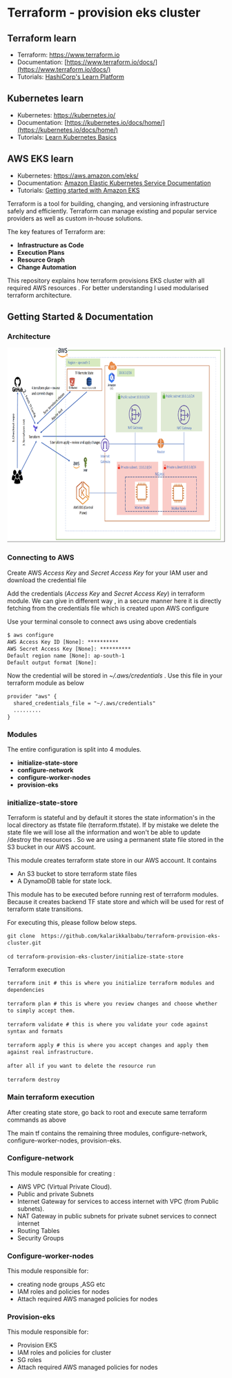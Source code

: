 # Terraform - provision eks cluster

## Terraform learn

- Terraform: https://www.terraform.io
- Documentation: [https://www.terraform.io/docs/](https://www.terraform.io/docs/)
- Tutorials: [HashiCorp's Learn Platform](https://learn.hashicorp.com/terraform)


## Kubernetes learn
- Kubernetes: https://kubernetes.io/
- Documentation: [https://kubernetes.io/docs/home/](https://kubernetes.io/docs/home/)
- Tutorials: [Learn Kubernetes Basics](https://kubernetes.io/docs/tutorials/kubernetes-basics/)

## AWS EKS learn
- Kubernetes: https://aws.amazon.com/eks/
- Documentation: [Amazon Elastic Kubernetes Service Documentation](https://docs.aws.amazon.com/eks/?icmpid=docs_homepage_containers)
- Tutorials: [Getting started with Amazon EKS](https://aws.amazon.com/eks/getting-started/)

Terraform is a tool for building, changing, and versioning infrastructure safely and efficiently. Terraform can manage existing and popular service providers as well as custom in-house solutions.

The key features of Terraform are:

- **Infrastructure as Code**
- **Execution Plans**
- **Resource Graph**
- **Change Automation**

This repository explains how terraform provisions EKS cluster with all required AWS resources . For better understanding I used modularised terraform architecture.

## Getting Started & Documentation

### Architecture

<img alt="Terraform" src="eks-provision.png" width="800px" height="450px">

### Connecting to AWS

Create AWS *Access Key* and *Secret Access Key* for your IAM user and download the credential file

Add the credentials (*Access Key* and *Secret Access Key*) in terraform module. We can give in different way , in a secure manner here it is directly fetching from the credentials file which is created upon AWS configure

Use your terminal console to connect aws using above credentials

```
$ aws configure
AWS Access Key ID [None]: **********
AWS Secret Access Key [None]: **********
Default region name [None]: ap-south-1
Default output format [None]:
```
Now the credential will be stored in  *~/.aws/credentials* . Use this file in your terraform module as below

```
provider "aws" {
  shared_credentials_file = "~/.aws/credentials"
  .........
}
```

### Modules

The entire configuration is split into 4 modules.

- **initialize-state-store**
- **configure-network**
- **configure-worker-nodes**
- **provision-eks**

### initialize-state-store

Terraform is stateful and by default it stores the state information's in the local directory as tfstate file (terraform.tfstate). If by mistake we delete the state file we will lose all the information and won't be able to update /destroy the resources . So we are using a permanent state file stored in the S3 bucket in our AWS account.

This module creates terraform state store in our AWS account. It contains

- An S3 bucket to store terraform state files
- A DynamoDB table for state lock.

This module has to be executed before running rest of terraform modules. Because it creates backend TF state store and which will be used for rest of terraform state transitions.


For executing this, please follow below steps.

```
git clone  https://github.com/kalarikkalbabu/terraform-provision-eks-cluster.git

cd terraform-provision-eks-cluster/initialize-state-store
```

Terraform execution
 ```
terraform init # this is where you initialize terraform modules and dependencies

terraform plan # this is where you review changes and choose whether to simply accept them.

terraform validate # this is where you validate your code against syntax and formats

terraform apply # this is where you accept changes and apply them against real infrastructure.

after all if you want to delete the resource run

terraform destroy

```

### Main terraform execution

After creating state store, go back to root and execute same terraform commands as above

The main tf contains the remaining three modules, configure-network, configure-worker-nodes, provision-eks.


### Configure-network

This module responsible for creating :

- AWS VPC (Virtual Private Cloud).
- Public and private Subnets
- Internet Gateway for services to access internet with VPC (from Public subnets).
- NAT Gateway in public subnets for private subnet services to connect internet
- Routing Tables
- Security Groups


### Configure-worker-nodes

This module responsible for:

- creating node groups ,ASG etc
- IAM roles and policies for nodes
- Attach required AWS managed policies for nodes


### Provision-eks

This module responsible for:

- Provision EKS
- IAM roles and policies for cluster
- SG roles
- Attach required AWS managed policies for nodes





